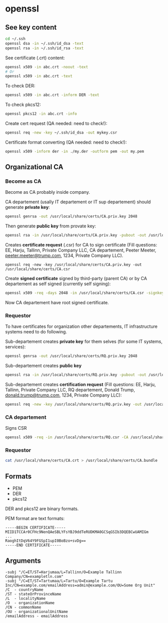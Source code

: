 # openssl

## See key content

```sh
cd ~/.ssh
openssl dsa -in ~/.ssh/id_dsa -text
openssl rsa -in ~/.ssh/id_rsa -text
```

See certificate (.crt) content:

```sh
openssl x509 -in abc.crt -noout -text
# Or
openssl x509 -in abc.crt -text
```

To check DER:

```sh
openssl x509 -in abc.crt -inform DER -text
```

To check pkcs12:

```sh
openssl pkcs12 -in abc.crt -info
```

Create cert request (QA needed: need to check!):

```sh
openssl req -new -key ~/.ssh/id_dsa -out mykey.csr
```

Certificate format converting (QA needed: need to check!):

```sh
openssl x509 -inform der -in ./my.der -outform pem -out my.pem
```

## Organizational CA

### Become as CA

Become as CA probably inside company.

CA departement (usally IT departement or IT sup departement)
should generate **private key**:

```sh
openssl genrsa -out /usr/local/share/certs/CA.priv.key 2048
```

Then generate **public key** from provate key:

```sh
openssl rsa -in /usr/local/share/certs/CA.priv.key -pubout -out /usr/local/share/certs/CA.pub.key
```

Creates **certificate request** (.csr) for CA to sign certificate
(Fill questions: EE, Harju, Tallinn, Private Company LLC, CA departement, Peeter Meeter, peeter.meeter@trump.com, 1234,
Private Company LLC).

```
openssl req -new -key /usr/local/share/certs/CA.priv.key -out /usr/local/share/certs/CA.csr
```

Create **signed certificate** signed by third-party (parent CA) or by CA departement as self signed (currently self
signing):

```sh
openssl x509 -req -days 2048 -in /usr/local/share/certs/CA.csr -signkey /usr/local/share/certs/CA.priv.key -out /usr/local/share/certs/CA.crt
```

Now CA departement have root signed certificate.

### Requestor

To have certificates for organization other departements, IT infrastructure systems need to do following.

Sub-departement creates **private key** for them selves (for some IT systems, services):

```sh
openssl genrsa -out /usr/local/share/certs/RQ.priv.key 2048
```

Sub-departement creates **public key**

```sh
openssl rsa -in /usr/local/share/certs/RQ.priv.key -pubout -out /usr/local/share/certs/RQ.pub.key
```

Sub-departement creates **certification request** (Fill questions: EE, Harju, Tallinn, Private Company LLC, RQ
departement, Donald Trump, donald.trump@trump.com, 1234, Private Company LLC):

```sh
openssl req -new -key /usr/local/share/certs/RQ.priv.key -out /usr/local/share/certs/RQ.csr
```

### CA departement

Signs CSR

```sh
openssl x509 -req -in /usr/local/share/certs/RQ.csr -CA /usr/local/share/certs/CA.crt -CAkey /usr/local/share/certs/CA.priv.key -CAcreateserial -out /usr/local/share/certs/RQ.crt
```

### Requestor

```sh
cat /usr/local/share/certs/CA.crt > /usr/local/share/certs/CA.bundle
```

## Formats

* PEM
* DER
* pkcs12

DER and pkcs12 are binary formats.

PEM format are text formats:

```
-----BEGIN CERTIFICATE-----
MIID1TCCAr0CFHc9NenQAeSBLYFsYBJ9ddTeRUDKMA0GCSqGSIb3DQEBCwUAMIGm
...
RaoghItDqV64Y9FGSpI1upI0BoBzo+svDg==
-----END CERTIFICATE-----
```

## Arguments

```
-subj "/C=ET/ST=Harjumaa/L=Tallinn/O=Example Tallinn Company/CN=exampletln.com"
-subj "/C=ET/ST=Tartumaa/L=Tartu/O=Example Tartu Inc/CN=example.com/emailAddress=admin@example.com/OU=Some Org Unit"
/C  - countryName
/ST - stateOrProvinceName
/L  - localityName
/O  - organizationName
/CN - commonName
/OU - organizationalUnitName
/emailAddress - emailAddress
```
